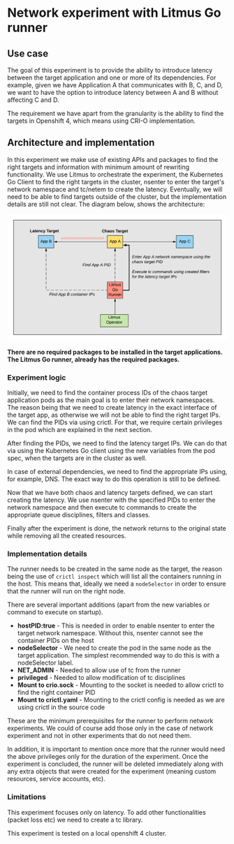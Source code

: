 # Network experiment with Litmus Go runner

## Use case
The goal of this experiment is to provide the ability to introduce latency between the target application and one or more of its dependencies. For example, given we have Application A that communicates with B, C, and D, we want to have the option to introduce latency between A and B without affecting C and D.

The requirement we have apart from the granularity is the ability to find the targets in Openshift 4, which means using CRI-O implementation.

## Architecture and implementation
In this experiment we make use of existing APIs and packages to find the right targets and information with minimum amount of rewriting functionality. We use Litmus to orchestrate the experiment, the Kubernetes Go Client to find the right targets in the cluster, nsenter to enter the target's network namespace and tc/netem to create the latency. Eventually, we will need to be able to find targets outside of the cluster, but the implementation details are still not clear. The diagram below, shows the architecture:

![](archnetexp.png)

**There are no required packages to be installed in the target applications. The Litmus Go runner, already has the required packages.**

### Experiment logic
Initially, we need to find the container process IDs of the chaos target application pods as the main goal is to enter their network namespaces. The reason being that we need to create latency in the exact interface of the target app, as otherwise we will not be able to find the right target IPs. We can find the PIDs via using crictl. For that, we require certain privileges in the pod which are explained in the next section.

After finding the PIDs, we need to find the latency target IPs. We can do that via using the Kubernetes Go client using the new variables from the pod spec, when the targets are in the cluster as well.

In case of external dependencies, we need to find the appropriate IPs using, for example, DNS. The exact way to do this operation is still to be defined. 

Now that we have both chaos and latency targets defined, we can start creating the latency. We use nsenter with the specified PIDs to enter the network namespace and then execute tc commands to create the appropriate queue disciplines, filters and classes.

Finally after the experiment is done, the network returns to the original state while removing all the created resources.

### Implementation details


The runner needs to be created in the same node as the target, the reason being the use of `crictl inspect` which will list all the containers running in the host. This means that, ideally we need a `nodeSelector` in order to ensure that the runner will run on the right node. 

There are several important additions (apart from the new variables or command to execute on startup).
* **hostPID:true** - This is needed in order to enable nsenter to enter the target network namespace. Without this, nsenter cannot see the container PIDs on the host
* **nodeSelector** - We need to create the pod in the same node as the target application. The simplest recommended way to do this is with a nodeSelector label.
* **NET_ADMIN** - Needed to allow use of tc from the runner
* **privileged** - Needed to allow modification of tc disciplines
* **Mount to crio.sock** - Mounting to the socket is needed to allow crictl to find the right container PID
* **Mount to crictl.yaml** - Mounting to the crictl config is needed as we are using crictl in the source code

These are the minimum prerequisites for the runner to perform network experiments. We could of course add those only in the case of network experiment and not in other experiments that do not need them.

In addition, it is important to mention once more that the runner would need the above privileges only for the duration of the experiment. Once the experiment is concluded, the runner will be deleted immediately along with any extra objects that were created for the experiment (meaning custom resources, service accounts, etc).

### Limitations
This experiment focuses only on latency. To add other functionalities (packet loss etc) we need to create a tc library. 

This experiment is tested on a local openshift 4 cluster.
